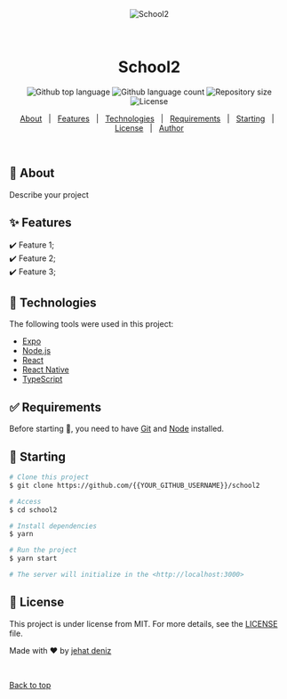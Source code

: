 <div align="center" id="top"> 
  <img src="./.github/app.gif" alt="School2" />

  &#xa0;

  <!-- <a href="https://school2.netlify.app">Demo</a> -->
</div>

<h1 align="center">School2</h1>

<p align="center">
  <img alt="Github top language" src="https://img.shields.io/github/languages/top/{{YOUR_GITHUB_USERNAME}}/school2?color=56BEB8">

  <img alt="Github language count" src="https://img.shields.io/github/languages/count/{{YOUR_GITHUB_USERNAME}}/school2?color=56BEB8">

  <img alt="Repository size" src="https://img.shields.io/github/repo-size/{{YOUR_GITHUB_USERNAME}}/school2?color=56BEB8">

  <img alt="License" src="https://img.shields.io/github/license/{{YOUR_GITHUB_USERNAME}}/school2?color=56BEB8">

  <!-- <img alt="Github issues" src="https://img.shields.io/github/issues/{{YOUR_GITHUB_USERNAME}}/school2?color=56BEB8" /> -->

  <!-- <img alt="Github forks" src="https://img.shields.io/github/forks/{{YOUR_GITHUB_USERNAME}}/school2?color=56BEB8" /> -->

  <!-- <img alt="Github stars" src="https://img.shields.io/github/stars/{{YOUR_GITHUB_USERNAME}}/school2?color=56BEB8" /> -->
</p>

<!-- Status -->

<!-- <h4 align="center"> 
	🚧  School2 🚀 Under construction...  🚧
</h4> 

<hr> -->

<p align="center">
  <a href="#dart-about">About</a> &#xa0; | &#xa0; 
  <a href="#sparkles-features">Features</a> &#xa0; | &#xa0;
  <a href="#rocket-technologies">Technologies</a> &#xa0; | &#xa0;
  <a href="#white_check_mark-requirements">Requirements</a> &#xa0; | &#xa0;
  <a href="#checkered_flag-starting">Starting</a> &#xa0; | &#xa0;
  <a href="#memo-license">License</a> &#xa0; | &#xa0;
  <a href="https://github.com/jehato47" target="_blank">Author</a>
</p>

<br>

## :dart: About ##

Describe your project

## :sparkles: Features ##

:heavy_check_mark: Feature 1;\
:heavy_check_mark: Feature 2;\
:heavy_check_mark: Feature 3;

## :rocket: Technologies ##

The following tools were used in this project:

- [Expo](https://expo.io/)
- [Node.js](https://nodejs.org/en/)
- [React](https://pt-br.reactjs.org/)
- [React Native](https://reactnative.dev/)
- [TypeScript](https://www.typescriptlang.org/)

## :white_check_mark: Requirements ##

Before starting :checkered_flag:, you need to have [Git](https://git-scm.com) and [Node](https://nodejs.org/en/) installed.

## :checkered_flag: Starting ##

```bash
# Clone this project
$ git clone https://github.com/{{YOUR_GITHUB_USERNAME}}/school2

# Access
$ cd school2

# Install dependencies
$ yarn

# Run the project
$ yarn start

# The server will initialize in the <http://localhost:3000>
```

## :memo: License ##

This project is under license from MIT. For more details, see the [LICENSE](LICENSE.md) file.


Made with :heart: by <a href="https://github.com/jehato47" target="_blank">jehat deniz</a>

&#xa0;

<a href="#top">Back to top</a>
